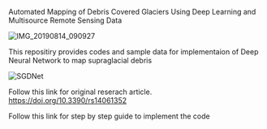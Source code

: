 Automated Mapping of Debris Covered Glaciers Using Deep Learning and Multisource Remote Sensing Data

![IMG_20190814_090927](https://github.com/Sk-2103/Automated-mapping-of-debris-covered-glaciers-using-deep-learning-and-multisource-remote-sensing-data/assets/60341699/1e8eb556-c43a-4508-8821-de5caa67a028) 


This repositiry provides codes and sample data for implementaion of Deep Neural Network to map supraglacial debris


![SGDNet](https://github.com/Sk-2103/Automated-mapping-of-debris-covered-glaciers-using-deep-learning-and-multisource-remote-sensing-data/assets/60341699/22c8dc09-cd47-415b-bf74-1160aad28bf7)


Follow this link for original reserach article.
https://doi.org/10.3390/rs14061352 

Follow this link for step by step guide to implement the code
